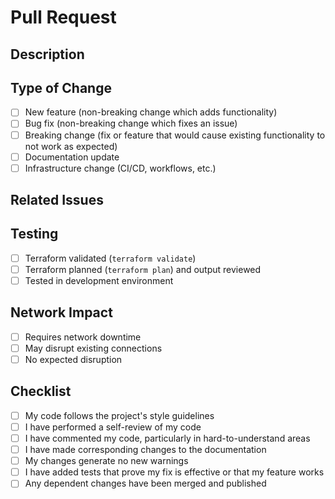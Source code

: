 # Pull Request

## Description
<!-- Provide a brief summary of the changes in this PR -->

## Type of Change
<!-- Mark with an `x` the types of changes introduced in this PR -->
- [ ] New feature (non-breaking change which adds functionality)
- [ ] Bug fix (non-breaking change which fixes an issue)
- [ ] Breaking change (fix or feature that would cause existing functionality to not work as expected)
- [ ] Documentation update
- [ ] Infrastructure change (CI/CD, workflows, etc.)

## Related Issues
<!-- List any related issues using issue references (e.g., "Fixes #123", "Addresses #456") -->

## Testing
<!-- Describe the testing performed to verify your changes -->
- [ ] Terraform validated (`terraform validate`)
- [ ] Terraform planned (`terraform plan`) and output reviewed
- [ ] Tested in development environment

## Network Impact
<!-- Describe any potential network impact these changes might have -->
- [ ] Requires network downtime
- [ ] May disrupt existing connections
- [ ] No expected disruption

## Checklist
<!-- Mark completed items with an `x` -->
- [ ] My code follows the project's style guidelines
- [ ] I have performed a self-review of my code
- [ ] I have commented my code, particularly in hard-to-understand areas
- [ ] I have made corresponding changes to the documentation
- [ ] My changes generate no new warnings
- [ ] I have added tests that prove my fix is effective or that my feature works
- [ ] Any dependent changes have been merged and published